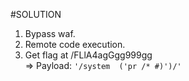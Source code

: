 #SOLUTION
  1. Bypass waf.
  2. Remote code execution.
  3. Get flag at /FLlA4agGgg999gg <br>
  => Payload: `'/system  ('pr /* #)')/'`
